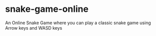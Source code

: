 # snake-game-online
An Online Snake Game where you can play a classic snake game using Arrow keys and WASD keys
